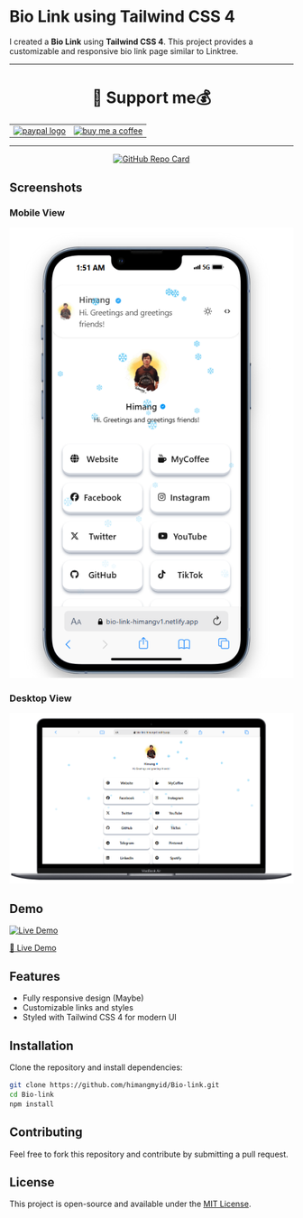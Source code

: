# Bio Link using Tailwind CSS 4

I created a **Bio Link** using **Tailwind CSS 4**. This project provides a customizable and responsive bio link page similar to Linktree.

<hr/>
<div align="center">
<h1 align="center">💸 Support me💰</h1>
<table align="center">
  <tr>
     <td align="center">
      <a href="https://paypal.me/DogGhozt" target="_blank">
        <img src="https://raw.githubusercontent.com/maurodesouza/profile-readme-generator/master/src/assets/icons/social/paypal/default.svg" width="52" height="40" alt="paypal logo" />
      </a>
    </td>
    <td align="center">
  <a href="https://trakteer.id/himang/tip" target="_blank">
    <img src="https://img.icons8.com/?size=100&id=13013&format=png&color=000000" width="52" height="40" alt="buy me a coffee" />
  </a>
</td>
  </tr>
</table>
</div>
<hr/>

<p align="center">
  <a href="https://github.com/himangmyid/Bio-link">
    <img src="https://github-readme-stats.vercel.app/api/pin/?username=himangmyid&repo=Bio-link&theme=tokyonight" alt="GitHub Repo Card">
  </a>
</p>



## Screenshots

### Mobile View
![Bio Link Mobile](https://github.com/himangmyid/Bio-link/blob/main/public/biolink%20phone.png?raw=true)

### Desktop View
![Bio Link Desktop](https://github.com/himangmyid/Bio-link/blob/main/public/biolink%20mac.png?raw=true)

## Demo

[![Live Demo](https://img.shields.io/badge/Live%20Demo-%F0%9F%9A%80-blue?style=for-the-badge)](https://bio-link-himangv1.netlify.app/)

[🚀 Live Demo](https://bio-link-himangv1.netlify.app/)

## Features
- Fully responsive design (Maybe)
- Customizable links and styles
- Styled with Tailwind CSS 4 for modern UI

## Installation

Clone the repository and install dependencies:
```bash
git clone https://github.com/himangmyid/Bio-link.git
cd Bio-link
npm install
```




## Contributing
Feel free to fork this repository and contribute by submitting a pull request.

## License
This project is open-source and available under the [MIT License](LICENSE).
